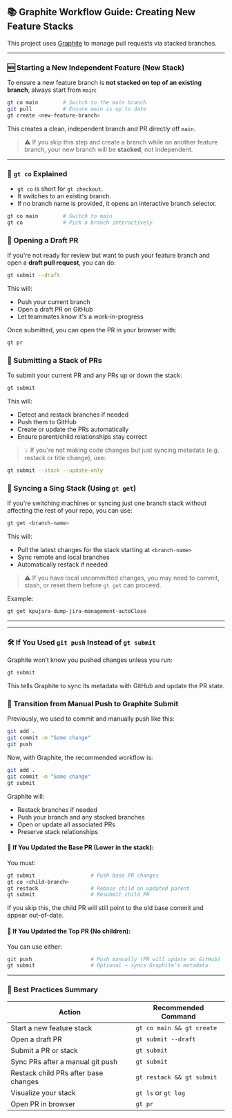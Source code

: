 ## 📚 Graphite Workflow Guide: Creating New Feature Stacks

This project uses [Graphite](https://graphite.dev) to manage pull requests via stacked branches.

---

### 🆕 Starting a New Independent Feature (New Stack)

To ensure a new feature branch is **not stacked on top of an existing branch**, always start from `main`:

```bash
gt co main        # Switch to the main branch
git pull          # Ensure main is up to date
gt create <new-feature-branch>
```

This creates a clean, independent branch and PR directly off `main`.

> ⚠️ If you skip this step and create a branch while on another feature branch, your new branch will be **stacked**, not independent.

---

### 📌 `gt co` Explained

- `gt co` is short for `gt checkout`.
- It switches to an existing branch.
- If no branch name is provided, it opens an interactive branch selector.

```bash
gt co main        # Switch to main
gt co             # Pick a branch interactively
```



### 🚧 Opening a Draft PR

If you're not ready for review but want to push your feature branch and open a **draft pull request**, you can do:

```bash
gt submit --draft
```

This will:
- Push your current branch
- Open a draft PR on GitHub
- Let teammates know it's a work-in-progress

Once submitted, you can open the PR in your browser with:

```bash
gt pr
```


### 🚀 Submitting a Stack of PRs

To submit your current PR and any PRs up or down the stack:

```bash
gt submit
```

This will:
- Detect and restack branches if needed
- Push them to GitHub
- Create or update the PRs automatically
- Ensure parent/child relationships stay correct

> 💡 If you're not making code changes but just syncing metadata (e.g. restack or title change), use:

```bash
gt submit --stack --update-only
```

### 🔄 Syncing a Sing Stack (Using `gt get`)

If you're switching machines or syncing just one branch stack without affecting the rest of your repo, you can use:

```bash
gt get <branch-name>
```

This will:
- Pull the latest changes for the stack starting at `<branch-name>`
- Sync remote and local branches
- Automatically restack if needed

> ⚠️ If you have local uncommitted changes, you may need to commit, stash, or reset them before `gt get` can proceed.

Example:

```bash
gt get kpujara-dump-jira-management-autoClose
```

---
---

### 🛠 If You Used `git push` Instead of `gt submit`

Graphite won’t know you pushed changes unless you run:

```bash
gt submit
```

This tells Graphite to sync its metadata with GitHub and update the PR state.

### 🔁 Transition from Manual Push to Graphite Submit

Previously, we used to commit and manually push like this:

```bash
git add .
git commit -m "Some change"
git push
```

Now, with Graphite, the recommended workflow is:

```bash
git add .
git commit -m "Some change"
gt submit
```

Graphite will:
- Restack branches if needed
- Push your branch and any stacked branches
- Open or update all associated PRs
- Preserve stack relationships


#### 📌 If You Updated the **Base PR** (Lower in the stack):

You must:
```bash
gt submit                  # Push base PR changes
gt co <child-branch>
gt restack                 # Rebase child on updated parent
gt submit                  # Resubmit child PR
```

If you skip this, the child PR will still point to the old base commit and appear out-of-date.

#### 📌 If You Updated the **Top PR** (No children):

You can use either:
```bash
git push                   # Push manually (PR will update on GitHub)
gt submit                  # Optional — syncs Graphite’s metadata
```

---

### 📌 Best Practices Summary

| Action                                 | Recommended Command     |
|----------------------------------------|--------------------------|
| Start a new feature stack              | `gt co main && gt create` |
| Open a draft PR                        | `gt submit --draft`     |
| Submit a PR or stack                   | `gt submit`             |
| Sync PRs after a manual git push       | `gt submit`             |
| Restack child PRs after base changes   | `gt restack && gt submit` |
| Visualize your stack                   | `gt ls` or `gt log`     |
| Open PR in browser                     | `gt pr`                 |

